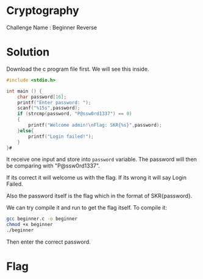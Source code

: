# Cryptography

Challenge Name : Beginner Reverse

# Solution

Download the c program file first. We will see this inside.

```c
#include <stdio.h>

int main () {
	char password[16];
	printf("Enter password: ");
	scanf("%15s",password);
	if (strcmp(password, "P@ssw0rd1337") == 0)
	{
		printf("Welcome admin!\nFlag: SKR{%s}",password);
	}else{
		printf("Login failed!");
	}
}#  
```

It receive one input and store into `password` variable. The password will then be comparing with "P@ssw0rd1337".

If its correct it will welcome us with the flag. If its wrong it will say Login Failed.

Also the password itself is the flag which in the format of SKR{password}.

We can try compile it and run to get the flag itself. To compile it:
```bash
gcc beginner.c -o beginner
chmod +x beginner
./beginner
```

Then enter the correct password.

# Flag


